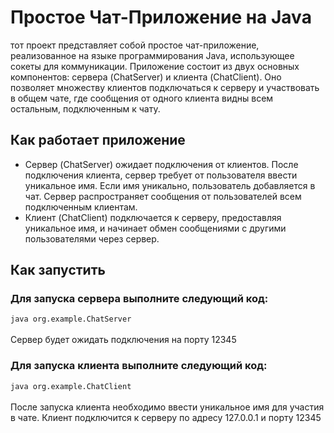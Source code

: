 # Простое Чат-Приложение на Java
тот проект представляет собой простое чат-приложение, реализованное на языке программирования Java, использующее сокеты для коммуникации. Приложение состоит из двух основных компонентов: сервера (ChatServer) и клиента (ChatClient). Оно позволяет множеству клиентов подключаться к серверу и участвовать в общем чате, где сообщения от одного клиента видны всем остальным, подключенным к чату.
## Как работает приложение
* Сервер (ChatServer) ожидает подключения от клиентов. После подключения клиента, сервер требует от пользователя ввести уникальное имя. Если имя уникально, пользователь добавляется в чат. Сервер распространяет сообщения от пользователей всем подключенным клиентам.
* Клиент (ChatClient) подключается к серверу, предоставляя уникальное имя, и начинает обмен сообщениями с другими пользователями через сервер.
## Как запустить
### Для запуска сервера выполните следующий код:
`java org.example.ChatServer`<br><br>
Сервер будет ожидать подключения на порту 12345
### Для запуска клиента выполните следующий код:
`java org.example.ChatClient`<br><br>
После запуска клиента необходимо ввести уникальное имя для участия в чате. Клиент подключится к серверу по адресу 127.0.0.1 и порту 12345
